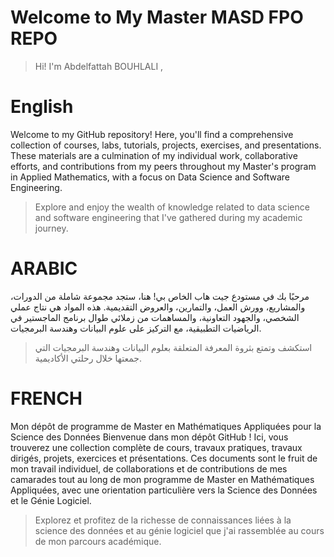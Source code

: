# Welcome to My Master MASD FPO REPO

> Hi! I'm Abdelfattah BOUHLALI , 


#  English

Welcome to my GitHub repository! Here, you'll find a comprehensive collection of courses, labs, tutorials, projects, exercises, and presentations. These materials are a culmination of my individual work, collaborative efforts, and contributions from my peers throughout my Master's program in Applied Mathematics, with a focus on Data Science and Software Engineering. 
> Explore and enjoy the wealth of knowledge related to data science and software engineering that I've gathered during my academic journey.

#  ARABIC
مرحبًا بك في مستودع جيت هاب الخاص بي! هنا، ستجد مجموعة شاملة من الدورات، والمشاريع، وورش العمل، والتمارين، والعروض التقديمية. هذه المواد هي نتاج عملي الشخصي، والجهود التعاونية، والمساهمات من زملائي طوال برنامج الماجستير في الرياضيات التطبيقية، مع التركيز على علوم البيانات وهندسة البرمجيات.
> استكشف وتمتع بثروة المعرفة المتعلقة بعلوم البيانات وهندسة البرمجيات التي جمعتها خلال رحلتي الأكاديمية.
#  FRENCH
Mon dépôt de programme de Master en Mathématiques Appliquées pour la Science des Données Bienvenue dans mon dépôt GitHub ! Ici, vous trouverez une collection complète de cours, travaux pratiques, travaux dirigés, projets, exercices et présentations. Ces documents sont le fruit de mon travail individuel, de collaborations et de contributions de mes camarades tout au long de mon programme de Master en Mathématiques Appliquées, avec une orientation particulière vers la Science des Données et le Génie Logiciel. 
> Explorez et profitez de la richesse de connaissances liées à la science des données et au génie logiciel que j'ai rassemblée au cours de mon parcours académique.
